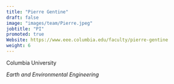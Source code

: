 ```yaml
---
title: "Pierre Gentine"
draft: false
image: "images/team/Pierre.jpeg"
jobtitle: "PI"
promoted: true
Website: https://www.eee.columbia.edu/faculty/pierre-gentine
weight: 6
---
```



Columbia University

*Earth and Environmental Engineering*

